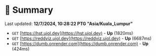# 📖 Summary
Last updated: **12/7/2024, 10:28:22 PTG "Asia/Kuala_Lumpur"**

- `GET` [https://hst.ujol.dev](https://hst.ujol.dev) - **Up** (1820ms)
- `GET` [https://reddviz.ujol.dev](https://reddviz.ujol.dev) - **Up** (6687ms)
- `GET` [https://dumb.onrender.com](https://dumb.onrender.com) - **Up** (424ms)
